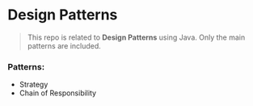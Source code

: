 # Design Patterns

> This repo is related to **Design Patterns** using Java. 
> Only the main patterns are included.

### Patterns: 
* Strategy
* Chain of Responsibility
